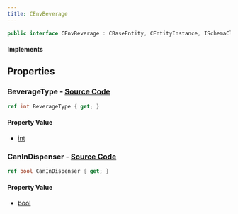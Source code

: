 ```yaml
---
title: CEnvBeverage
---
```


```csharp
public interface CEnvBeverage : CBaseEntity, CEntityInstance, ISchemaClass<CEntityInstance>, ISchemaClass<CBaseEntity>, ISchemaClass<CEnvBeverage>, ISchemaField, ISchemaClass, INativeHandle
```

#### Implements

## Properties

### **BeverageType** - [Source Code](https://github.com/swiftly-solution/swiftlys2/blob/main/managed/src/SwiftlyS2.Generated/Schemas/Interfaces/CEnvBeverage.cs#L18)

```csharp
ref int BeverageType { get; }
```

#### Property Value

- [int](https://learn.microsoft.com/dotnet/api/system.int32)

### **CanInDispenser** - [Source Code](https://github.com/swiftly-solution/swiftlys2/blob/main/managed/src/SwiftlyS2.Generated/Schemas/Interfaces/CEnvBeverage.cs#L16)

```csharp
ref bool CanInDispenser { get; }
```

#### Property Value

- [bool](https://learn.microsoft.com/dotnet/api/system.boolean)

